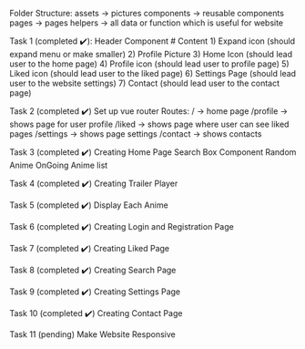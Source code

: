 Folder Structure:
    assets -> pictures
    components -> reusable components
    pages -> pages
    helpers -> all data or function which is useful for website
    
Task 1 (completed ✔️):
    Header Component
    # Content
    1) Expand icon (should expand menu or make smaller)
    2) Profile Picture
    3) Home Icon (should lead user to the home page)
    4) Profile icon (should lead user to profile page)
    5) Liked icon (should lead user to the liked page)
    6) Settings Page (should lead user to the website settings)
    7) Contact (should lead user to the contact page)

Task 2 (completed ✔️)
    Set up vue router
    Routes:
        / -> home page
        /profile -> shows page for user profile
        /liked -> shows page where user can see liked pages
        /settings -> shows page settings
        /contact -> shows contacts

Task 3 (completed ✔️)
    Creating Home Page
    Search Box Component
    Random Anime
    OnGoing Anime list

Task 4 (completed ✔️)
    Creating Trailer Player

Task 5 (completed ✔️)
    Display Each Anime

Task 6 (completed ✔️)
    Creating Login and Registration Page

Task 7 (completed ✔️)
    Creating Liked Page

Task 8 (completed ✔️)
    Creating Search Page

Task 9 (completed ✔️)
    Creating Settings Page

Task 10 (completed ✔️)
    Creating Contact Page

Task 11 (pending)
    Make Website Responsive